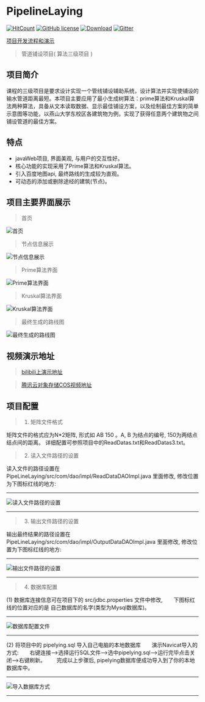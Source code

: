 # PipelineLaying

[![HitCount](http://hits.dwyl.io/fyf2016/PipelineLaying.svg)](http://hits.dwyl.io/fyf2016/PipelineLaying) [![GitHub license](https://img.shields.io/github/license/fyf2016/PipelineLaying.svg)](https://github.com/fyf2016/PipelineLaying/blob/master/LICENSE) [![Download](https://img.shields.io/badge/downloads-master-orange.svg)](https://codeload.github.com/PipelineLaying/zip/master) 
[![Gitter](https://img.shields.io/gitter/room/fyf2016/PipelineLaying.svg)](https://gitter.im/PipelineLaying/community?utm_source=share-link&utm_medium=link&utm_campaign=share-link)

[项目开发流程和演示](https://fyf2016.github.io/2018/07/22/%E7%AE%97%E6%B3%95%E4%B8%89%E7%BA%A7%E9%A1%B9%E7%9B%AE/)

>管道铺设项目( 算法三级项目 )

## 项目简介
课程的三级项目是要求设计实现一个管线铺设辅助系统，设计算法并实现使铺设的输水管道距离最短。本项目主要应用了最小生成树算法：prime算法和Kruskal算法两种算法，具备从文本读取数据、显示最佳铺设方案，以及绘制最佳方案的简单示意图等功能，以燕山大学东校区各建筑物为例，实现了获得任意两个建筑物之间铺设管道的最佳方案。

## 特点

- javaWeb项目, 界面美观, 与用户的交互性好。
- 核心功能的实现采用了Prime算法和Kruskal算法。
- 引入百度地图api, 最终路线的生成较为直观。
- 可动态的添加或删除途经的建筑(节点)。

## 项目主要界面展示
 >首页
 
![首页](https://fyf2016.github.io/images/project/arithmetic/index.png)
>节点信息展示

![节点信息展示](https://fyf2016.github.io/images/project/arithmetic/nodeMsg.png)
>Prime算法界面

![Prime算法界面](https://fyf2016.github.io/images/project/arithmetic/prime.png)
>Kruskal算法界面

![Kruskal算法界面](https://fyf2016.github.io/images/project/arithmetic/kruskal.png)
>最终生成的路线图

![最终生成的路线图](https://fyf2016.github.io/images/project/arithmetic/map.png)

## 视频演示地址
> [bilibili上演示地址](https://www.bilibili.com/video/av40697433/)

> [腾讯云对象存储COS视频地址](https://video-1254265973.cos.ap-beijing.myqcloud.com/arithmetic.mp4)

## 项目配置
>1. 矩阵文件格式

矩阵文件的格式应为N*2矩阵, 形式如 AB 150 。A, B 为结点的编号, 150为两结点结点间的距离。
详细配置可参照项目中的ReadDatas.txt和ReadDatas3.txt。

 >2. 读入文件路径的设置
 
读入文件的路径设置在 PipeLineLaying/src/com/dao/impl/ReadDataDAOImpl.java 里面修改,
修改位置为下图标红线的地方:

-------------------------------------------------------------------------------------

![读入文件路径的设置](https://fyf2016.github.io/images/project/arithmetic/readPath.png)

-------------------------------------------------------------------------------------

>3. 输出文件路径的设置

输出最终结果的路径设置在 PipeLineLaying/src/com/dao/impl/OutputDataDAOImpl.java 里面修改,
修改位置为下图标红线的地方:

-------------------------------------------------------------------------------------

![输出文件路径的设置](https://fyf2016.github.io/images/project/arithmetic/outputPath.png)

-------------------------------------------------------------------------------------

>4. 数据库配置

(1) 数据库连接信息可在项目下的 src/jdbc.properties 文件中修改,
    下图标红线的位置对应的是 自己数据库的名字(类型为Mysql数据库)。
    
-------------------------------------------------------------------------------------
![数据库配置文件](https://fyf2016.github.io/images/project/arithmetic/jdbc.png)

-------------------------------------------------------------------------------------

(2) 将项目中的 pipelying.sql 导入自己电脑的本地数据库
    演示Navicat导入的方式:
    右键连接–>选择运行SQL文件–>选中pipelying.sql–>运行完毕点击关闭–>右键刷新。
    完成以上步骤后, pipelying数据库便成功导入到了你的本地数据库中。
    
 -------------------------------------------------------------------------------------
 ![导入数据库方式](https://fyf2016.github.io/images/project/arithmetic/database.png)
 
 -------------------------------------------------------------------------------------



